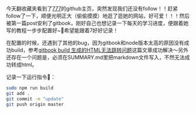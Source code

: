 今天翻收藏夹看到了[777](https://xiaoqizhang.com/)的github主页，突然发现我们还没有follow！！赶紧follow了一下，顺便光明正大（偷偷摸摸）地逛了逛她的网站，好可爱！！！然后被第一篇post安利了gitbook，刚好自己也想记录一下每天的学习进度，便跟着她写的教程一步步配置好~🥳希望能跟着7好好记录！

在配置的时候，还遇到了其他的bug，因为gitbook和node版本太高的原因没有成功build，参考[gitbook build 生成的HTML无法跳转问题](https://github.com/yuanwenq/blog/blob/master/Other/gitbook/gitbook_build_html_BUG.md)这篇文章成功解决～另外还存在一个问题是，必须在SUMMARY.md里把markdown文件写入，不然无法成功转成html。

记录一下运行指令📝：

```bash
sudo npm run build
git add .
git commit -m "update"
git push origin master
```

